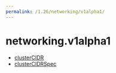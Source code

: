 ```yaml
---
permalink: /1.26/networking/v1alpha1/
---
```


# networking.v1alpha1



* [clusterCIDR](clusterCIDR.md)
* [clusterCIDRSpec](clusterCIDRSpec.md)